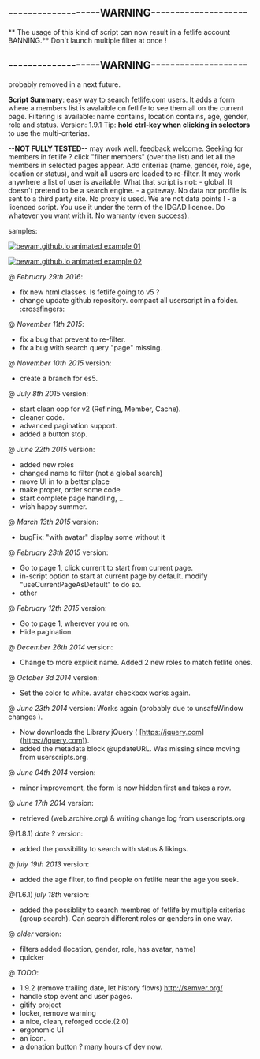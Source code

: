 ## -------------------WARNING--------------------

**
    The usage of this kind of script can now result in a fetlife account BANNING.**
Don't launch multiple filter at once !

## -------------------WARNING--------------------

probably removed in a next future.

**Script Summary**: easy way to search fetlife.com users. It adds a form where a members list is
    avalaible on fetlife to see them all on the current page. Filtering is
    available: name contains, location contains, age, gender, role and status.
    Version: 1.9.1 Tip:
**hold ctrl-key when clicking in selectors**
to use the multi-criterias.

**--NOT FULLY TESTED--**
may work well. feedback welcome. Seeking for members in fetlife ? click "filter
    members" (over the list) and let all the members in selected pages appear. Add
    criterias (name, gender, role, age, location or status), and wait all users are
    loaded to re-filter. It may work anywhere a list of user is available. What that
    script is not: - global. It doesn't pretend to be a search engine. - a gateway.
    No data nor profile is sent to a third party site. No proxy is used. We are not
    data points ! - a licenced script. You use it under the term of the IDGAD
    licence. Do whatever you want with it. No warranty (even success).

samples:

[
    ![bewam.github.io animated example 01 ](https://bewam.github.io/fetlife_all_members_-ASL+role+status_filter-/assets/images/01.gif )
](https://bewam.github.io/fetlife_all_members_-ASL+role+status_filter-/assets/images/01.gif )

[
    ![bewam.github.io animated example 02 ](https://bewam.github.io/fetlife_all_members_-ASL+role+status_filter-/assets/images/02.gif )
](https://bewam.github.io/fetlife_all_members_-ASL+role+status_filter-/assets/images/02.gif )

@
_February 29th 2016_:

*  fix new html classes. Is fetlife going to v5 ?
* change update github repository. compact all userscript in a folder. :crossfingers:

@
_November 11th 2015_:

*   fix a bug that prevent to re-filter.
*   fix a bug with search query "page" missing.

@
_November 10th 2015_
version:

*   create a branch for es5.

@
_July 8th 2015_
version:

*   start clean oop for v2 (Refining, Member, Cache).
*   cleaner code.
*   advanced pagination support.
*   added a button stop.

@
_June 22th 2015_
version:

*   added new roles
*   changed name to filter (not a global search)
*   move UI in to a better place
*   make proper, order some code
*   start complete page handling, ...
*   wish happy summer.

@
_March 13th 2015_
version:

*   bugFix: "with avatar" display some without it

@
_February 23th 2015_
version:

*   Go to page 1, click current to start from current page.
*   in-script option to start at current page by default. modify
        "useCurrentPageAsDefault" to do so.
*   other

@
_February 12th 2015_
version:

*   Go to page 1, wherever you're on.
*   Hide pagination.

@
_December 26th 2014_
version:

*   Change to more explicit name. Added 2 new roles to match fetlife ones.

@
_October 3d 2014_
version:

*   Set the color to white. avatar checkbox works again.

@
_June 23th 2014_
version: Works again (probably due to unsafeWindow changes ).

*   Now downloads the Library jQuery (
        [https://jquery.com](https://jquery.com)).
*   added the metadata block @updateURL. Was missing since moving from
            userscripts.org.

@
_June 04th 2014_
version:

*   minor improvement, the form is now hidden first and takes a row.

@
_June 17th 2014_
version:

*   retrieved (web.archive.org) & writing change log from userscripts.org

@(1.8.1)
_date ?_
version:

*   added the possibility to search with status & likings.

@
_july 19th 2013_
version:

*   added the age filter, to find people on fetlife near the age you seek.

@(1.6.1)
_july 18th_
version:

*   added the possiblity to search membres of fetlife by multiple criterias (group
        search). Can search different roles or genders in one way.

@
_older_
version:

*   filters added (location, gender, role, has avatar, name)
*   quicker

@
_TODO_:

*   1.9.2 (remove trailing date, let history flows) http://semver.org/
*   handle stop event and user pages.
*   gitify project
*   locker, remove warning
*   a nice, clean, reforged code.(2.0)
*   ergonomic UI
*   an icon.
*   a donation button ? many hours of dev now.
